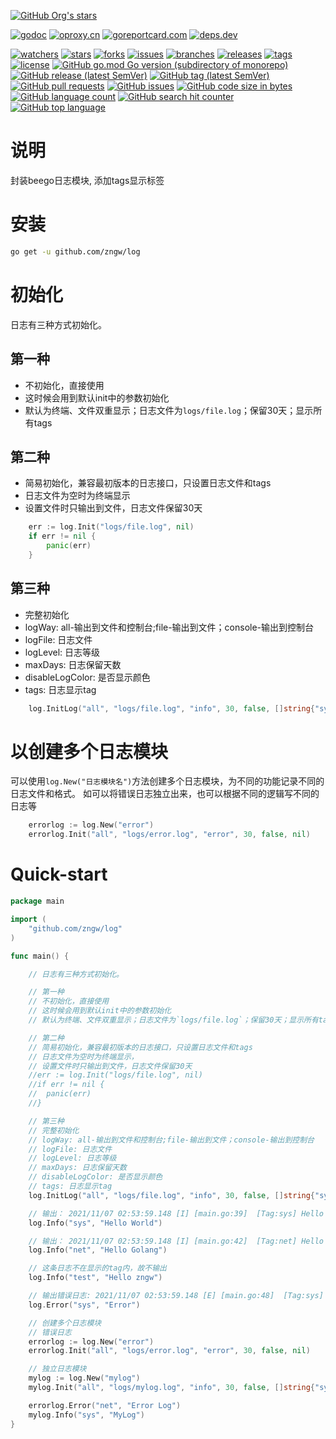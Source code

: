 [comment]: <> (dtapps)
[![GitHub Org's stars](https://img.shields.io/github/stars/zngw)](https://github.com/zngw)

[comment]: <> (go)
[![godoc](https://pkg.go.dev/badge/github.com/zngw/log?status.svg)](https://pkg.go.dev/github.com/zngw/log)
[![oproxy.cn](https://goproxy.cn/stats/github.com/zngw/log/badges/download-count.svg)](https://goproxy.cn/stats/github.com/zngw/log)
[![goreportcard.com](https://goreportcard.com/badge/github.com/zngw/log)](https://goreportcard.com/report/github.com/zngw/log)
[![deps.dev](https://img.shields.io/badge/deps-go-red.svg)](https://deps.dev/go/github.com%2Fdtapps%2Fgo-ssh-tunnel)

[comment]: <> (github.com)
[![watchers](https://badgen.net/github/watchers/zngw/log)](https://github.com/zngw/log/watchers)
[![stars](https://badgen.net/github/stars/zngw/log)](https://github.com/zngw/log/stargazers)
[![forks](https://badgen.net/github/forks/zngw/log)](https://github.com/zngw/log/network/members)
[![issues](https://badgen.net/github/issues/zngw/log)](https://github.com/zngw/log/issues)
[![branches](https://badgen.net/github/branches/zngw/log)](https://github.com/zngw/log/branches)
[![releases](https://badgen.net/github/releases/zngw/log)](https://github.com/zngw/log/releases)
[![tags](https://badgen.net/github/tags/zngw/log)](https://github.com/zngw/log/tags)
[![license](https://badgen.net/github/license/zngw/log)](https://github.com/zngw/log/blob/master/LICENSE)
[![GitHub go.mod Go version (subdirectory of monorepo)](https://img.shields.io/github/go-mod/go-version/zngw/log)](https://github.com/zngw/log)
[![GitHub release (latest SemVer)](https://img.shields.io/github/v/release/zngw/log)](https://github.com/zngw/log/releases)
[![GitHub tag (latest SemVer)](https://img.shields.io/github/v/tag/zngw/log)](https://github.com/zngw/log/tags)
[![GitHub pull requests](https://img.shields.io/github/issues-pr/zngw/log)](https://github.com/zngw/log/pulls)
[![GitHub issues](https://img.shields.io/github/issues/zngw/log)](https://github.com/zngw/log/issues)
[![GitHub code size in bytes](https://img.shields.io/github/languages/code-size/zngw/log)](https://github.com/zngw/log)
[![GitHub language count](https://img.shields.io/github/languages/count/zngw/log)](https://github.com/zngw/log)
[![GitHub search hit counter](https://img.shields.io/github/search/zngw/log/go)](https://github.com/zngw/log)
[![GitHub top language](https://img.shields.io/github/languages/top/zngw/log)](https://github.com/zngw/log)

# 说明
封装beego日志模块, 添加tags显示标签

# 安装

```bash
go get -u github.com/zngw/log
```

# 初始化

日志有三种方式初始化。

## 第一种

* 不初始化，直接使用
* 这时候会用到默认init中的参数初始化
* 默认为终端、文件双重显示；日志文件为`logs/file.log`；保留30天；显示所有tags

## 第二种
* 简易初始化，兼容最初版本的日志接口，只设置日志文件和tags
* 日志文件为空时为终端显示
* 设置文件时只输出到文件，日志文件保留30天

```go
    err := log.Init("logs/file.log", nil)
    if err != nil {
        panic(err)
    }
```

## 第三种

* 完整初始化
* logWay: all-输出到文件和控制台;file-输出到文件；console-输出到控制台
* logFile: 日志文件
* logLevel: 日志等级
* maxDays: 日志保留天数
* disableLogColor: 是否显示颜色
* tags: 日志显示tag

```go
    log.InitLog("all", "logs/file.log", "info", 30, false, []string{"sys", "net"})
```

# 以创建多个日志模块
可以使用`log.New("日志模块名")`方法创建多个日志模块，为不同的功能记录不同的日志文件和格式。
如可以将错误日志独立出来，也可以根据不同的逻辑写不同的日志等

```go
	errorlog := log.New("error")
	errorlog.Init("all", "logs/error.log", "error", 30, false, nil)
```
	
# Quick-start
```go
package main

import (
	"github.com/zngw/log"
)

func main() {

	// 日志有三种方式初始化。

	// 第一种
	// 不初始化，直接使用
	// 这时候会用到默认init中的参数初始化
	// 默认为终端、文件双重显示；日志文件为`logs/file.log`；保留30天；显示所有tags

	// 第二种
	// 简易初始化，兼容最初版本的日志接口，只设置日志文件和tags
	// 日志文件为空时为终端显示，
	// 设置文件时只输出到文件，日志文件保留30天
	//err := log.Init("logs/file.log", nil)
	//if err != nil {
	//	panic(err)
	//}

	// 第三种
	// 完整初始化
	// logWay: all-输出到文件和控制台;file-输出到文件；console-输出到控制台
	// logFile: 日志文件
	// logLevel: 日志等级
	// maxDays: 日志保留天数
	// disableLogColor: 是否显示颜色
	// tags: 日志显示tag
	log.InitLog("all", "logs/file.log", "info", 30, false, []string{"sys", "net"})

	// 输出： 2021/11/07 02:53:59.148 [I] [main.go:39]  [Tag:sys] Hello World
	log.Info("sys", "Hello World")

	// 输出： 2021/11/07 02:53:59.148 [I] [main.go:42]  [Tag:net] Hello Golang
	log.Info("net", "Hello Golang")

	// 这条日志不在显示的tag内，故不输出
	log.Info("test", "Hello zngw")

	// 输出错误日志: 2021/11/07 02:53:59.148 [E] [main.go:48]  [Tag:sys] Error
	log.Error("sys", "Error")

	// 创建多个日志模块
	// 错误日志
	errorlog := log.New("error")
	errorlog.Init("all", "logs/error.log", "error", 30, false, nil)

	// 独立日志模块
	mylog := log.New("mylog")
	mylog.Init("all", "logs/mylog.log", "info", 30, false, []string{"sys", "net"})

	errorlog.Error("net", "Error Log")
	mylog.Info("sys", "MyLog")
}
```
